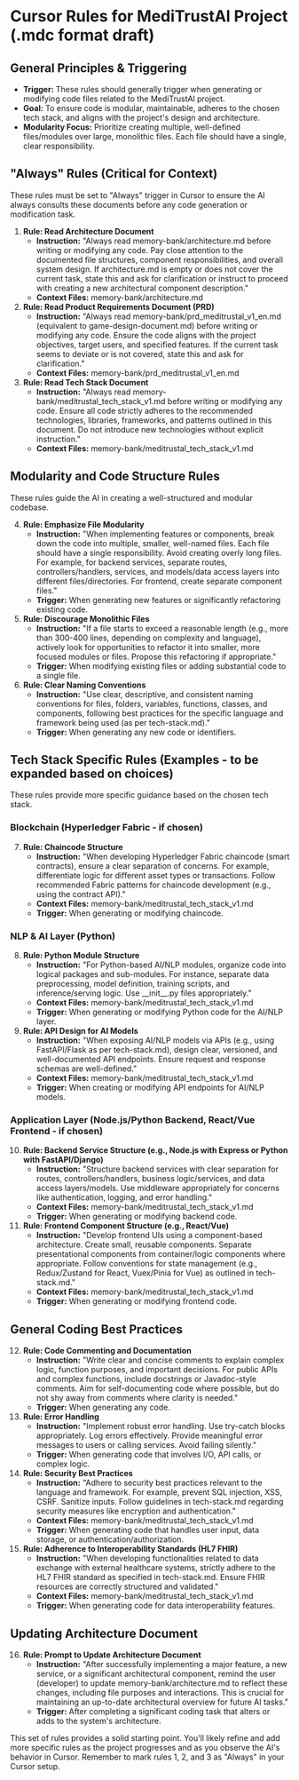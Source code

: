 # **Cursor Rules for MediTrustAl Project (.mdc format draft)**

## **General Principles & Triggering**

* **Trigger:** These rules should generally trigger when generating or modifying code files related to the MediTrustAl project.  
* **Goal:** To ensure code is modular, maintainable, adheres to the chosen tech stack, and aligns with the project's design and architecture.  
* **Modularity Focus:** Prioritize creating multiple, well-defined files/modules over large, monolithic files. Each file should have a single, clear responsibility.

## **"Always" Rules (Critical for Context)**

These rules must be set to "Always" trigger in Cursor to ensure the AI always consults these documents before any code generation or modification task.

1. **Rule: Read Architecture Document**  
   * **Instruction:** "Always read memory-bank/architecture.md before writing or modifying any code. Pay close attention to the documented file structures, component responsibilities, and overall system design. If architecture.md is empty or does not cover the current task, state this and ask for clarification or instruct to proceed with creating a new architectural component description."  
   * **Context Files:** memory-bank/architecture.md  
2. **Rule: Read Product Requirements Document (PRD)**  
   * **Instruction:** "Always read memory-bank/prd\_meditrustal\_v1\_en.md (equivalent to game-design-document.md) before writing or modifying any code. Ensure the code aligns with the project objectives, target users, and specified features. If the current task seems to deviate or is not covered, state this and ask for clarification."  
   * **Context Files:** memory-bank/prd\_meditrustal\_v1\_en.md  
3. **Rule: Read Tech Stack Document**  
   * **Instruction:** "Always read memory-bank/meditrustal\_tech\_stack\_v1.md before writing or modifying any code. Ensure all code strictly adheres to the recommended technologies, libraries, frameworks, and patterns outlined in this document. Do not introduce new technologies without explicit instruction."  
   * **Context Files:** memory-bank/meditrustal\_tech\_stack\_v1.md

## **Modularity and Code Structure Rules**

These rules guide the AI in creating a well-structured and modular codebase.

4. **Rule: Emphasize File Modularity**  
   * **Instruction:** "When implementing features or components, break down the code into multiple, smaller, well-named files. Each file should have a single responsibility. Avoid creating overly long files. For example, for backend services, separate routes, controllers/handlers, services, and models/data access layers into different files/directories. For frontend, create separate component files."  
   * **Trigger:** When generating new features or significantly refactoring existing code.  
5. **Rule: Discourage Monolithic Files**  
   * **Instruction:** "If a file starts to exceed a reasonable length (e.g., more than 300-400 lines, depending on complexity and language), actively look for opportunities to refactor it into smaller, more focused modules or files. Propose this refactoring if appropriate."  
   * **Trigger:** When modifying existing files or adding substantial code to a single file.  
6. **Rule: Clear Naming Conventions**  
   * **Instruction:** "Use clear, descriptive, and consistent naming conventions for files, folders, variables, functions, classes, and components, following best practices for the specific language and framework being used (as per tech-stack.md)."  
   * **Trigger:** When generating any new code or identifiers.

## **Tech Stack Specific Rules (Examples \- to be expanded based on choices)**

These rules provide more specific guidance based on the chosen tech stack.

### **Blockchain (Hyperledger Fabric \- if chosen)**

7. **Rule: Chaincode Structure**  
   * **Instruction:** "When developing Hyperledger Fabric chaincode (smart contracts), ensure a clear separation of concerns. For example, differentiate logic for different asset types or transactions. Follow recommended Fabric patterns for chaincode development (e.g., using the contract API)."  
   * **Context Files:** memory-bank/meditrustal\_tech\_stack\_v1.md  
   * **Trigger:** When generating or modifying chaincode.

### **NLP & AI Layer (Python)**

8. **Rule: Python Module Structure**  
   * **Instruction:** "For Python-based AI/NLP modules, organize code into logical packages and sub-modules. For instance, separate data preprocessing, model definition, training scripts, and inference/serving logic. Use \_\_init\_\_.py files appropriately."  
   * **Context Files:** memory-bank/meditrustal\_tech\_stack\_v1.md  
   * **Trigger:** When generating or modifying Python code for the AI/NLP layer.  
9. **Rule: API Design for AI Models**  
   * **Instruction:** "When exposing AI/NLP models via APIs (e.g., using FastAPI/Flask as per tech-stack.md), design clear, versioned, and well-documented API endpoints. Ensure request and response schemas are well-defined."  
   * **Context Files:** memory-bank/meditrustal\_tech\_stack\_v1.md  
   * **Trigger:** When creating or modifying API endpoints for AI/NLP models.

### **Application Layer (Node.js/Python Backend, React/Vue Frontend \- if chosen)**

10. **Rule: Backend Service Structure (e.g., Node.js with Express or Python with FastAPI/Django)**  
    * **Instruction:** "Structure backend services with clear separation for routes, controllers/handlers, business logic/services, and data access layers/models. Use middleware appropriately for concerns like authentication, logging, and error handling."  
    * **Context Files:** memory-bank/meditrustal\_tech\_stack\_v1.md  
    * **Trigger:** When generating or modifying backend code.  
11. **Rule: Frontend Component Structure (e.g., React/Vue)**  
    * **Instruction:** "Develop frontend UIs using a component-based architecture. Create small, reusable components. Separate presentational components from container/logic components where appropriate. Follow conventions for state management (e.g., Redux/Zustand for React, Vuex/Pinia for Vue) as outlined in tech-stack.md."  
    * **Context Files:** memory-bank/meditrustal\_tech\_stack\_v1.md  
    * **Trigger:** When generating or modifying frontend code.

## **General Coding Best Practices**

12. **Rule: Code Commenting and Documentation**  
    * **Instruction:** "Write clear and concise comments to explain complex logic, function purposes, and important decisions. For public APIs and complex functions, include docstrings or Javadoc-style comments. Aim for self-documenting code where possible, but do not shy away from comments where clarity is needed."  
    * **Trigger:** When generating any code.  
13. **Rule: Error Handling**  
    * **Instruction:** "Implement robust error handling. Use try-catch blocks appropriately. Log errors effectively. Provide meaningful error messages to users or calling services. Avoid failing silently."  
    * **Trigger:** When generating code that involves I/O, API calls, or complex logic.  
14. **Rule: Security Best Practices**  
    * **Instruction:** "Adhere to security best practices relevant to the language and framework. For example, prevent SQL injection, XSS, CSRF. Sanitize inputs. Follow guidelines in tech-stack.md regarding security measures like encryption and authentication."  
    * **Context Files:** memory-bank/meditrustal\_tech\_stack\_v1.md  
    * **Trigger:** When generating code that handles user input, data storage, or authentication/authorization.  
15. **Rule: Adherence to Interoperability Standards (HL7 FHIR)**  
    * **Instruction:** "When developing functionalities related to data exchange with external healthcare systems, strictly adhere to the HL7 FHIR standard as specified in tech-stack.md. Ensure FHIR resources are correctly structured and validated."  
    * **Context Files:** memory-bank/meditrustal\_tech\_stack\_v1.md  
    * **Trigger:** When generating code for data interoperability features.

## **Updating Architecture Document**

16. **Rule: Prompt to Update Architecture Document**  
    * **Instruction:** "After successfully implementing a major feature, a new service, or a significant architectural component, remind the user (developer) to update memory-bank/architecture.md to reflect these changes, including file purposes and interactions. This is crucial for maintaining an up-to-date architectural overview for future AI tasks."  
    * **Trigger:** After completing a significant coding task that alters or adds to the system's architecture.

This set of rules provides a solid starting point. You'll likely refine and add more specific rules as the project progresses and as you observe the AI's behavior in Cursor. Remember to mark rules 1, 2, and 3 as "Always" in your Cursor setup.